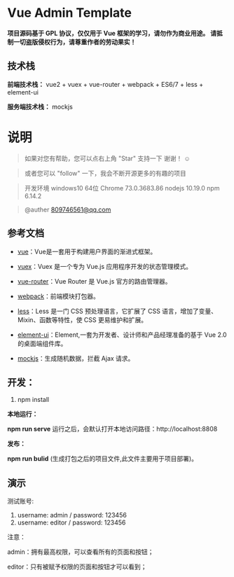 
# Vue Admin Template

__项目源码基于 GPL 协议，仅仅用于 Vue 框架的学习，请勿作为商业用途。 请抵制一切盗版侵权行为，请尊重作者的劳动果实！__


## 技术栈

**前端技术栈：** vue2 + vuex + vue-router + webpack + ES6/7 + less + element-ui

**服务端技术栈：** mockjs


# 说明

>  如果对您有帮助，您可以点右上角 "Star" 支持一下 谢谢！ ☺

>  或者您可以 "follow" 一下，我会不断开源更多的有趣的项目

>  开发环境 windows10 64位 Chrome 73.0.3683.86  nodejs 10.19.0  npm 6.14.2

>  @auther 809746561@qq.com


## 参考文档

- [vue](https://vuejs.bootcss.com/v2/guide/)：Vue是一套用于构建用户界面的渐进式框架。

- [vuex](https://vuex.vuejs.org/zh/)：Vuex 是一个专为 Vue.js 应用程序开发的状态管理模式。
 
- [vue-router](https://router.vuejs.org/zh/)：Vue Router 是 Vue.js 官方的路由管理器。
 
- [webpack](https://webpack.js.org/concepts/)：前端模块打包器。
 
- [less](http://lesscss.cn/)：Less 是一门 CSS 预处理语言，它扩展了 CSS 语言，增加了变量、Mixin、函数等特性，使 CSS 更易维护和扩展。
 
- [element-ui](https://element.eleme.io/)：Element,一套为开发者、设计师和产品经理准备的基于 Vue 2.0 的桌面端组件库。
 
- [mockjs](https://github.com/nuysoft/Mock/wiki/Getting-Started)：生成随机数据，拦截 Ajax 请求。
        

## 开发： 
1. npm install

**本地运行：**

**npm run serve** 运行之后，会默认打开本地访问路径：http://localhost:8808

**发布：**

**npm run bulid** (生成打包之后的项目文件,此文件主要用于项目部署)。

## 演示
测试账号:

1. username: admin / password: 123456
2. username: editor / password: 123456

注意：

admin：拥有最高权限，可以查看所有的页面和按钮；

editor：只有被赋予权限的页面和按钮才可以看到；

